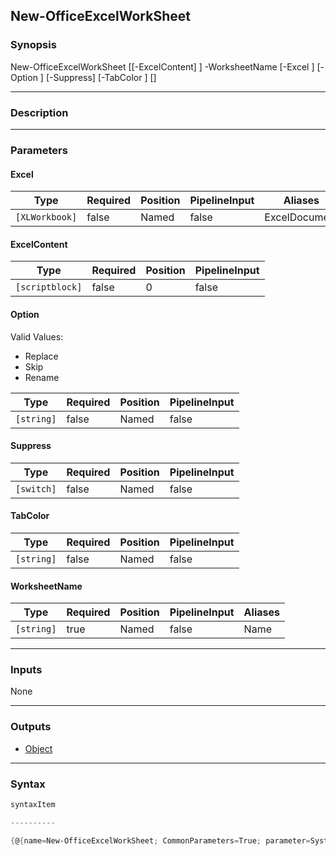 New-OfficeExcelWorkSheet
------------------------

### Synopsis

New-OfficeExcelWorkSheet [[-ExcelContent] <scriptblock>] -WorksheetName <string> [-Excel <XLWorkbook>] [-Option <string>] [-Suppress] [-TabColor <string>] [<CommonParameters>]

---

### Description

---

### Parameters
#### **Excel**

|Type          |Required|Position|PipelineInput|Aliases      |
|--------------|--------|--------|-------------|-------------|
|`[XLWorkbook]`|false   |Named   |false        |ExcelDocument|

#### **ExcelContent**

|Type           |Required|Position|PipelineInput|
|---------------|--------|--------|-------------|
|`[scriptblock]`|false   |0       |false        |

#### **Option**

Valid Values:

* Replace
* Skip
* Rename

|Type      |Required|Position|PipelineInput|
|----------|--------|--------|-------------|
|`[string]`|false   |Named   |false        |

#### **Suppress**

|Type      |Required|Position|PipelineInput|
|----------|--------|--------|-------------|
|`[switch]`|false   |Named   |false        |

#### **TabColor**

|Type      |Required|Position|PipelineInput|
|----------|--------|--------|-------------|
|`[string]`|false   |Named   |false        |

#### **WorksheetName**

|Type      |Required|Position|PipelineInput|Aliases|
|----------|--------|--------|-------------|-------|
|`[string]`|true    |Named   |false        |Name   |

---

### Inputs
None

---

### Outputs
* [Object](https://learn.microsoft.com/en-us/dotnet/api/System.Object)

---

### Syntax
```PowerShell
syntaxItem
```
```PowerShell
----------
```
```PowerShell
{@{name=New-OfficeExcelWorkSheet; CommonParameters=True; parameter=System.Object[]}}
```
